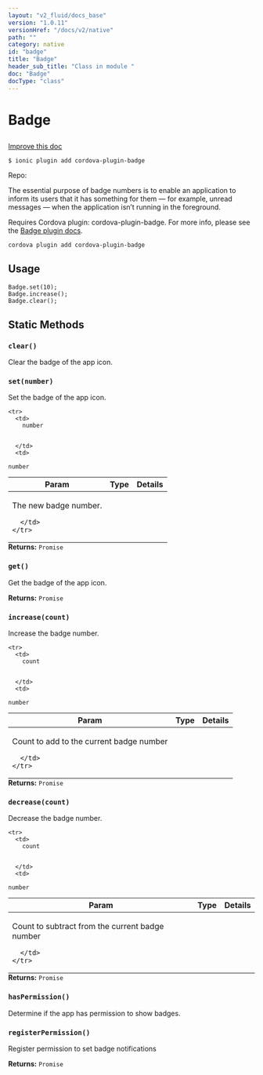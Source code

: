 ```yaml
---
layout: "v2_fluid/docs_base"
version: "1.0.11"
versionHref: "/docs/v2/native"
path: ""
category: native
id: "badge"
title: "Badge"
header_sub_title: "Class in module "
doc: "Badge"
docType: "class"
---
```









<h1 class="api-title">


Badge






</h1>

<a class="improve-v2-docs" href='http://github.com/driftyco/ionic-native/edit/master/src/plugins/badge.ts#L0'>
Improve this doc
</a>





<!-- decorators -->

<pre><code>$ ionic plugin add cordova-plugin-badge</code></pre>
<p>Repo:
<a href="">

</a>
</p>

<!-- description -->

<p>The essential purpose of badge numbers is to enable an application to inform its users that it has something for them — for example, unread messages — when the application isn’t running in the foreground.</p>
<p>Requires Cordova plugin: cordova-plugin-badge. For more info, please see the <a href="https://github.com/katzer/cordova-plugin-badge">Badge plugin docs</a>.</p>
<pre><code>cordova plugin add cordova-plugin-badge
</code></pre>

<!-- @usage tag -->

<h2>Usage</h2>

<pre><code class="lang-js">Badge.set(10);
Badge.increase();
Badge.clear();
</code></pre>




<!-- @property tags -->
<h2>Static Methods</h2>
<div id="clear"></div>
<h3><code>clear()</code>
  
</h3>

Clear the badge of the app icon.










<div id="set"></div>
<h3><code>set(number)</code>
  
</h3>

Set the badge of the app icon.


<table class="table param-table" style="margin:0;">
  <thead>
    <tr>
      <th>Param</th>
      <th>Type</th>
      <th>Details</th>
    </tr>
  </thead>
  <tbody>
    
    <tr>
      <td>
        number
        
        
      </td>
      <td>
        
  <code>number</code>
      </td>
      <td>
        <p>The new badge number.</p>

        
      </td>
    </tr>
    
  </tbody>
</table>





<div class="return-value" markdown="1">
<i class="icon ion-arrow-return-left"></i>
<b>Returns:</b> 
  <code>Promise</code> 
</div>



<div id="get"></div>
<h3><code>get()</code>
  
</h3>

Get the badge of the app icon.






<div class="return-value" markdown="1">
<i class="icon ion-arrow-return-left"></i>
<b>Returns:</b> 
  <code>Promise</code> 
</div>



<div id="increase"></div>
<h3><code>increase(count)</code>
  
</h3>

Increase the badge number.


<table class="table param-table" style="margin:0;">
  <thead>
    <tr>
      <th>Param</th>
      <th>Type</th>
      <th>Details</th>
    </tr>
  </thead>
  <tbody>
    
    <tr>
      <td>
        count
        
        
      </td>
      <td>
        
  <code>number</code>
      </td>
      <td>
        <p>Count to add to the current badge number</p>

        
      </td>
    </tr>
    
  </tbody>
</table>





<div class="return-value" markdown="1">
<i class="icon ion-arrow-return-left"></i>
<b>Returns:</b> 
  <code>Promise</code> 
</div>



<div id="decrease"></div>
<h3><code>decrease(count)</code>
  
</h3>

Decrease the badge number.


<table class="table param-table" style="margin:0;">
  <thead>
    <tr>
      <th>Param</th>
      <th>Type</th>
      <th>Details</th>
    </tr>
  </thead>
  <tbody>
    
    <tr>
      <td>
        count
        
        
      </td>
      <td>
        
  <code>number</code>
      </td>
      <td>
        <p>Count to subtract from the current badge number</p>

        
      </td>
    </tr>
    
  </tbody>
</table>





<div class="return-value" markdown="1">
<i class="icon ion-arrow-return-left"></i>
<b>Returns:</b> 
  <code>Promise</code> 
</div>



<div id="hasPermission"></div>
<h3><code>hasPermission()</code>
  
</h3>

Determine if the app has permission to show badges.










<div id="registerPermission"></div>
<h3><code>registerPermission()</code>
  
</h3>

Register permission to set badge notifications






<div class="return-value" markdown="1">
<i class="icon ion-arrow-return-left"></i>
<b>Returns:</b> 
  <code>Promise</code> 
</div>




<!-- methods on the class --><!-- related link --><!-- end content block -->


<!-- end body block -->


